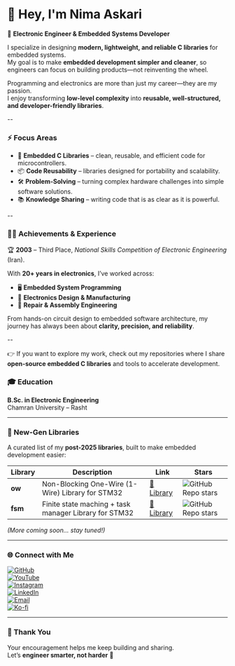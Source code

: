 # 👋 Hey, I'm Nima Askari  

🚀 **Electronic Engineer & Embedded Systems Developer**  

I specialize in designing **modern, lightweight, and reliable C libraries** for embedded systems.  
My goal is to make **embedded development simpler and cleaner**, so engineers can focus on building products—not reinventing the wheel.  

Programming and electronics are more than just my career—they are my passion.  
I enjoy transforming **low-level complexity** into **reusable, well-structured, and developer-friendly libraries**.  

--

### ⚡ Focus Areas  
- 🔧 **Embedded C Libraries** – clean, reusable, and efficient code for microcontrollers.  
- 📦 **Code Reusability** – libraries designed for portability and scalability.  
- 🛠 **Problem-Solving** – turning complex hardware challenges into simple software solutions.  
- 📚 **Knowledge Sharing** – writing code that is as clear as it is powerful.  

--

### 👨‍💻 Achievements & Experience  

🏆 **2003** – Third Place, *National Skills Competition of Electronic Engineering* (Iran).  

With **20+ years in electronics**, I’ve worked across:  
- 🖥 **Embedded System Programming**  
- 🔩 **Electronics Design & Manufacturing**  
- 🔌 **Repair & Assembly Engineering**  

From hands-on circuit design to embedded software architecture, my journey has always been about **clarity, precision, and reliability**.  

--

👉 If you want to explore my work, check out my repositories where I share **open-source embedded C libraries** and tools to accelerate development.  


### 🎓 Education  
**B.Sc. in Electronic Engineering**  
Chamran University – Rasht  

---

### 🧩 New-Gen Libraries  

A curated list of my **post-2025 libraries**, built to make embedded development easier:  

| Library | Description | Link | Stars |
|---------|-------------|------|-------|
| **ow** | Non-Blocking One-Wire (1-Wire) Library for STM32 | [🔗 Library](https://github.com/nimaltd/ow) | ![GitHub Repo stars](https://img.shields.io/github/stars/NimaLTD/ow?style=social) |
| **fsm** | Finite state maching + task manager Library for STM32 | [🔗 Library](https://github.com/nimaltd/fsm) | ![GitHub Repo stars](https://img.shields.io/github/stars/NimaLTD/fsm?style=social) |

*(More coming soon... stay tuned!)*  

---

### 🌐 Connect with Me  

[![GitHub](https://img.shields.io/badge/GitHub-Follow-black?style=for-the-badge&logo=github)](https://www.github.com/NimaLTD)  
[![YouTube](https://img.shields.io/badge/YouTube-Subscribe-red?style=for-the-badge&logo=youtube)](https://www.youtube.com/@NimaLTD)  
[![Instagram](https://img.shields.io/badge/Instagram-Follow-purple?style=for-the-badge&logo=instagram)](https://www.instagram.com/github.NimaLTD)  
[![LinkedIn](https://img.shields.io/badge/LinkedIn-Connect-blue?style=for-the-badge&logo=linkedin)](https://linkedin.com/in/nimaltd)  
[![Email](https://img.shields.io/badge/Email-Contact-red?style=for-the-badge&logo=gmail)](mailto:nima.askari@gmail.com)  
[![Ko-fi](https://img.shields.io/badge/Ko--fi-Support-orange?style=for-the-badge&logo=ko-fi)](https://ko-fi.com/nimaltd)  

---

### 💬 Thank You  

Your encouragement helps me keep building and sharing.  
Let’s **engineer smarter, not harder** 🌟
